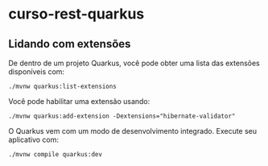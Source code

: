 # curso-rest-quarkus

## Lidando com extensões

De dentro de um projeto Quarkus, você pode obter uma lista das extensões disponíveis com:
```
./mvnw quarkus:list-extensions
```

Você pode habilitar uma extensão usando:
```
./mvnw quarkus:add-extension -Dextensions="hibernate-validator"
```

O Quarkus vem com um modo de desenvolvimento integrado. Execute seu aplicativo com:

``` 
./mvnw compile quarkus:dev
```